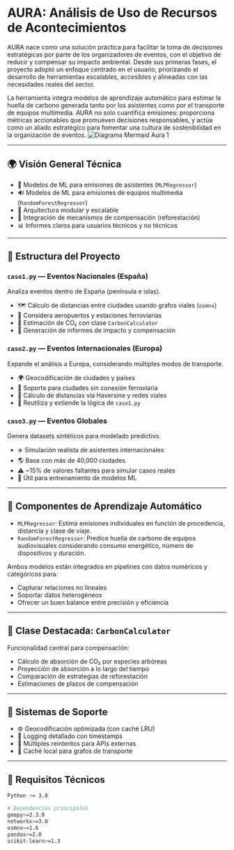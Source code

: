 # AURA: Análisis de Uso de Recursos de Acontecimientos

AURA nace como una solución práctica para facilitar la toma de decisiones estratégicas por parte de los organizadores de eventos, con el objetivo de reducir y compensar su impacto ambiental. Desde sus primeras fases, el proyecto adoptó un enfoque centrado en el usuario, priorizando el desarrollo de herramientas escalables, accesibles y alineadas con las necesidades reales del sector.

La herramienta integra modelos de aprendizaje automático para estimar la huella de carbono generada tanto por los asistentes como por el transporte de equipos multimedia. AURA no solo cuantifica emisiones: proporciona métricas accionables que promueven decisiones responsables, y actúa como un aliado estratégico para fomentar una cultura de sostenibilidad en la organización de eventos.
![Diagrama Mermaid Aura 1](https://github.com/user-attachments/assets/b274db7a-17e0-4d29-9ddb-bbe79657a8fa)



---

## 🌍 Visión General Técnica

- 🔁 Modelos de ML para emisiones de asistentes (`MLPRegressor`)
- 🔊 Modelos de ML para emisiones de equipos multimedia (`RandomForestRegressor`)
- 🧱 Arquitectura modular y escalable
- 🌱 Integración de mecanismos de compensación (reforestación)
- 📊 Informes claros para usuarios técnicos y no técnicos

---

## 📁 Estructura del Proyecto

### `caso1.py` — Eventos Nacionales (España)
Analiza eventos dentro de España (península e islas).

- 🗺️ Cálculo de distancias entre ciudades usando grafos viales (`osmnx`)
- 🛫 Considera aeropuertos y estaciones ferroviarias
- 🌳 Estimación de CO₂ con clase `CarbonCalculator`
- 🧾 Generación de informes de impacto y compensación

### `caso2.py` — Eventos Internacionales (Europa)
Expande el análisis a Europa, considerando múltiples modos de transporte.

- 🌍 Geocodificación de ciudades y países
- 🚆 Soporte para ciudades sin conexión ferroviaria
- 📐 Cálculo de distancias vía Haversine y redes viales
- 🔁 Reutiliza y extiende la lógica de `caso1.py`

### `caso3.py` — Eventos Globales
Genera datasets sintéticos para modelado predictivo.

- ✈️ Simulación realista de asistentes internacionales
- 🌎 Base con más de 40,000 ciudades
- ⚠️ ~15% de valores faltantes para simular casos reales
- 🧪 Útil para entrenamiento de modelos ML

---

## 🧠 Componentes de Aprendizaje Automático

- `MLPRegressor`: Estima emisiones individuales en función de procedencia, distancia y clase de viaje.
- `RandomForestRegressor`: Predice huella de carbono de equipos audiovisuales considerando consumo energético, número de dispositivos y duración.

Ambos modelos están integrados en pipelines con datos numéricos y categóricos para:
- Capturar relaciones no lineales
- Soportar datos heterogéneos
- Ofrecer un buen balance entre precisión y eficiencia

---

## 🌳 Clase Destacada: `CarbonCalculator`

Funcionalidad central para compensación:
- Cálculo de absorción de CO₂ por especies arbóreas
- Proyección de absorción a lo largo del tiempo
- Comparación de estrategias de reforestación
- Estimaciones de plazos de compensación

---

## 🧰 Sistemas de Soporte

- ⚙️ Geocodificación optimizada (con caché LRU)
- 🧾 Logging detallado con timestamps
- 🔄 Múltiples reintentos para APIs externas
- 🚀 Caché local para grafos de transporte

---

## 🧪 Requisitos Técnicos

```bash
Python >= 3.8

# Dependencias principales
geopy>=2.3.0
networkx>=3.0
osmnx>=1.6
pandas>=2.0
scikit-learn>=1.3

